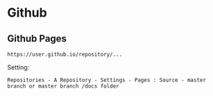 # Github

## Github Pages

```
https://user.github.io/repository/...
```

Setting:

```
Repositories - A Repository - Settings - Pages : Source - master branch or master branch /docs folder
```
